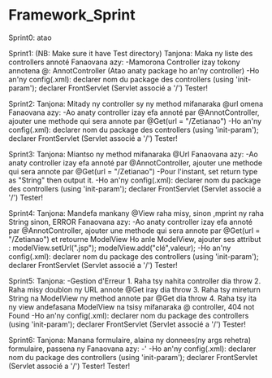 # Framework_Sprint
Sprint0:
    atao

Sprint1:
    (NB: Make sure it have Test directory)
    Tanjona: Maka ny liste des controllers annoté
    Fanaovana azy:
        -Mamorona Controller izay tokony annotena @: AnnotController (Atao anaty package ho an'ny controller)
        -Ho an'ny config(.xml):
            declarer nom du package des controllers (using 'init-param');
            declarer FrontServlet (Servlet associé a '/')
        Tester!

Sprint2:
    Tanjona: Mitady ny controller sy ny method mifanaraka @url omena
    Fanaovana azy:
        -Ao anaty controller izay efa annoté par @AnnotController, ajouter une methode qui sera annote par @Get(url = "/Zetianao") 
        -Ho an'ny config(.xml):
            declarer nom du package des controllers (using 'init-param');
            declarer FrontServlet (Servlet associé a '/')
        Tester!

Sprint3:
    Tanjona: Miantso ny method mifanaraka @Url 
    Fanaovana azy:
        -Ao anaty controller izay efa annoté par @AnnotController, ajouter une methode qui sera annote par @Get(url = "/Zetianao") 
        -Pour l'instant, set return type as "String" then output it.
        -Ho an'ny config(.xml):
            declarer nom du package des controllers (using 'init-param');
            declarer FrontServlet (Servlet associé a '/')
        Tester!

Sprint4:
    Tanjona: Mandefa mankany @View raha misy, sinon ,mprint ny raha String sinon, ERROR 
    Fanaovana azy:
        -Ao anaty controller izay efa annoté par @AnnotController, 
            ajouter une methode qui sera annote par @Get(url = "/Zetianao") et retourne ModelView
            Ho anle ModelView, ajouter ses attribut :
                modelView.setUrl(".jsp");
                modelView.add("clé",valeur);
        -Ho an'ny config(.xml):
            declarer nom du package des controllers (using 'init-param');
            declarer FrontServlet (Servlet associé a '/')
        Tester!

Sprint5:
    Tanjona: 
        -Gestion d'Erreur
            1. Raha tsy nahita controller dia throw
            2. Raha misy doublon ny URL annote @Get iray dia throw
            3. Raha tsy mireturn String na ModelView ny method annote par @Get dia throw
            4. Raha tsy ita ny view andefasana ModelView na tsisy mifanaraka @ controller, 404 not Found 
        -Ho an'ny config(.xml):
            declarer nom du package des controllers (using 'init-param');
            declarer FrontServlet (Servlet associé a '/')
        Tester!

Sprint6:
        Tanjona: 
            Manana formulaire, alaina ny donnees(ny args rehetra) formulaire, passena ny 
        Fanaovana azy:
        -'
        -Ho an'ny config(.xml):
            declarer nom du package des controllers (using 'init-param');
            declarer FrontServlet (Servlet associé a '/')
        Tester!
        Tester!